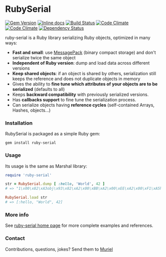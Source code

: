 RubySerial
=============

[![Gem Version](https://badge.fury.io/rb/ruby-serial.png)](http://badge.fury.io/rb/ruby-serial)
[![Inline docs](http://inch-pages.github.io/github/Muriel-Salvan/ruby-serial.png)](http://inch-pages.github.io/github/Muriel-Salvan/ruby-serial)
[![Build Status](https://travis-ci.org/Muriel-Salvan/ruby-serial.png?branch=master)](https://travis-ci.org/Muriel-Salvan/ruby-serial)
[![Code Climate](https://codeclimate.com/github/Muriel-Salvan/ruby-serial.png)](https://codeclimate.com/github/Muriel-Salvan/ruby-serial)
[![Code Climate](https://codeclimate.com/github/Muriel-Salvan/ruby-serial/coverage.png)](https://codeclimate.com/github/Muriel-Salvan/ruby-serial)
[![Dependency Status](https://gemnasium.com/Muriel-Salvan/ruby-serial.svg)](https://gemnasium.com/Muriel-Salvan/ruby-serial)

ruby-serial is a Ruby library serializing Ruby objects, optimized in many ways:

* **Fast and small**: use [MessagePack](http://msgpack.org/) (binary compact storage) and don't serialize twice the same object
* **Independent of Ruby version**: dump and load data across different versions
* **Keep shared objects**: if an object is shared by others, serialization still keeps the reference and does not duplicate objects in memory
* Gives the ability to **fine tune which attributes of your objects are to be serialized** (defaults to all)
* Keeps **backward compatibility** with previously serialized versions.
* Has **callbacks support** to fine tune the serialization process.
* Can serialize objects having **reference cycles** (self-contained Arrays, Hashes, objects...)

### Installation

RubySerial is packaged as a simple Ruby gem:

```
gem install ruby-serial
```

### Usage

Its usage is the same as Marshal library:

```ruby
require 'ruby-serial'

str = RubySerial.dump [ :hello, 'World', 42 ]
# => "1\x00\x82\xA3obj\x93\x82\xA2\x00\xBB\xA2\x00\xEE\xA2\x00\xF1\xA5hello\xA5World*\xABshared_objs\x80"

RubySerial.load str
# => [:hello, "World", 42]
```

### More info

See [ruby-serial home page](http://ruby-serial.x-aeon.com) for more complete examples and references.

### Contact

Contributions, questions, jokes? Send them to [Muriel](mailto:muriel@x-aeon.com)
